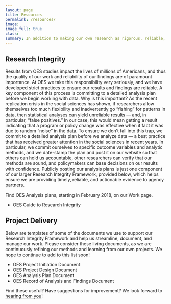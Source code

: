 ```yaml
---
layout: page
title: Resources
permalink: /resources/
image:
image_full: true
class:
summary: In addition to making our own research as rigorous, reliable, and reproducible as possible, we are committed to making our research tools available for others to apply or adapt to their own work. 
---
```

## Research Integrity 

Results from OES studies impact the lives of millions of Americans, and thus the quality of our work and reliability of our findings are of paramount importance. At OES we take this responsibility very seriously, and we have developed strict practices to ensure our results and findings are reliable. A key component of this process is committing to a detailed analysis plan before we begin working with data. Why is this important? As the recent replication crisis in the social sciences has shown, if researchers allow themselves too much flexibility and inadvertently go “fishing” for patterns in data, then statistical analyses can yield unreliable results — and, in particular, “false positives.” In our case, this would mean getting a result indicating that a program or policy change was effective when it fact it was due to random “noise” in the data. To ensure we don’t fall into this trap, we commit to a detailed analysis plan before we analyze data — a best practice that has received greater attention in the social sciences in recent years. In particular, we commit ourselves to specific outcome variables and analytic methods, and we date-stamp the plan and post it on our website so that others can hold us accountable, other researchers can verify that our methods are sound, and policymakers can base decisions on our results with confidence. Publicly posting our analysis plans is just one component of our larger Research Integrity Framework, provided below, which helps ensure we are providing timely, reliable, and actionable evidence to agency partners. 

Find OES Analysis plans, starting in February 2018, on our Work page.

- OES Guide to Research Integrity

## Project Delivery

Below are templates of some of the documents we use to support our Research Integrity Framework and help us streamline, document, and manage our work. Please consider these living documents, as we are continuously refining our methods and learning from our own projects. We hope to continue to add to this list soon! 

- OES Project Initiation Document
- OES Project Design Document
- OES Analysis Plan Document
- OES Record of Analysis and Findings Document

Find these useful? Have suggestions for improvement? We look forward to <a href="mailto:oes@gsa.gov?subject=Approach">hearing from you</a>!
